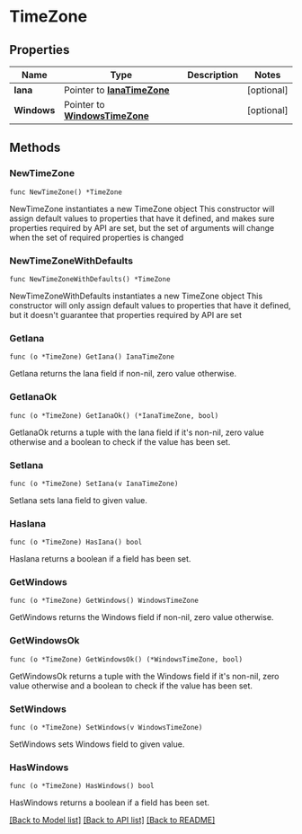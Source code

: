 # TimeZone

## Properties

Name | Type | Description | Notes
------------ | ------------- | ------------- | -------------
**Iana** | Pointer to [**IanaTimeZone**](IanaTimeZone.md) |  | [optional] 
**Windows** | Pointer to [**WindowsTimeZone**](WindowsTimeZone.md) |  | [optional] 

## Methods

### NewTimeZone

`func NewTimeZone() *TimeZone`

NewTimeZone instantiates a new TimeZone object
This constructor will assign default values to properties that have it defined,
and makes sure properties required by API are set, but the set of arguments
will change when the set of required properties is changed

### NewTimeZoneWithDefaults

`func NewTimeZoneWithDefaults() *TimeZone`

NewTimeZoneWithDefaults instantiates a new TimeZone object
This constructor will only assign default values to properties that have it defined,
but it doesn't guarantee that properties required by API are set

### GetIana

`func (o *TimeZone) GetIana() IanaTimeZone`

GetIana returns the Iana field if non-nil, zero value otherwise.

### GetIanaOk

`func (o *TimeZone) GetIanaOk() (*IanaTimeZone, bool)`

GetIanaOk returns a tuple with the Iana field if it's non-nil, zero value otherwise
and a boolean to check if the value has been set.

### SetIana

`func (o *TimeZone) SetIana(v IanaTimeZone)`

SetIana sets Iana field to given value.

### HasIana

`func (o *TimeZone) HasIana() bool`

HasIana returns a boolean if a field has been set.

### GetWindows

`func (o *TimeZone) GetWindows() WindowsTimeZone`

GetWindows returns the Windows field if non-nil, zero value otherwise.

### GetWindowsOk

`func (o *TimeZone) GetWindowsOk() (*WindowsTimeZone, bool)`

GetWindowsOk returns a tuple with the Windows field if it's non-nil, zero value otherwise
and a boolean to check if the value has been set.

### SetWindows

`func (o *TimeZone) SetWindows(v WindowsTimeZone)`

SetWindows sets Windows field to given value.

### HasWindows

`func (o *TimeZone) HasWindows() bool`

HasWindows returns a boolean if a field has been set.


[[Back to Model list]](../README.md#documentation-for-models) [[Back to API list]](../README.md#documentation-for-api-endpoints) [[Back to README]](../README.md)


